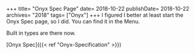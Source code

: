+++
title= "Onyx Spec Page"
date= 2018-10-22
publishDate= 2018-10-22
archives= "2018"
tags= ["Onyx"]
+++
I figured I better at least start the Onyx Spec page, so I did. You can find it in the Menu.

Built in types are there now.

[Onyx Spec]({{< ref "Onyx-Specification" >}})
